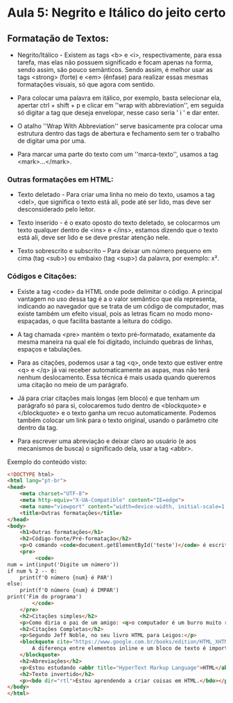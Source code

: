 # Aula 5: Negrito e Itálico do jeito certo

## Formatação de Textos:

* Negrito/Itálico - Existem as tags &lt;b&gt; e &lt;i&gt;, respectivamente, para essa tarefa, mas elas não possuem significado e focam apenas na forma, sendo assim, são pouco semânticos. Sendo assim, é melhor usar as tags &lt;strong&gt; (forte) e &lt;em&gt; (ênfase) para realizar essas mesmas formatações visuais, só que agora com sentido.

* Para colocar uma palavra em itálico, por exemplo, basta selecionar ela, apertar ctrl + shift + p e clicar em ''wrap with abbreviation'', em seguida só digitar a tag que deseja envelopar, nesse caso seria ' i ' e dar enter. 

* O atalho ''Wrap With Abbreviation'' serve basicamente pra colocar uma estrutura dentro das tags de abertura e fechamento sem ter o trabalho de digitar uma por uma. 

* Para marcar uma parte do texto com um ''marca-texto'', usamos a tag &lt;mark&gt;…&lt;/mark&gt;. 

### Outras formatações em HTML:

* Texto deletado - Para criar uma linha no meio do texto, usamos a tag &lt;del&gt;, que significa o texto está ali, pode até ser lido, mas deve ser desconsiderado pelo leitor. 

* Texto inserido - é o exato oposto do texto deletado, se colocarmos um texto qualquer dentro de &lt;ins&gt; e &lt;/ins&gt;, estamos dizendo que o texto está ali, deve ser lido e se deve prestar atenção nele. 

* Texto sobrescrito e subscrito – Para deixar um número pequeno em cima (tag &lt;sub&gt;) ou embaixo (tag &lt;sup&gt;) da palavra, por exemplo: x². 



### Códigos e Citações:

* Existe a tag &lt;code&gt; da HTML onde pode delimitar o código. A principal vantagem no uso dessa tag é a o valor semântico que ela representa, indicando ao navegador que se trata de um código de computador, mas existe também um efeito visual, pois as letras ficam no modo mono-espaçadas, o que facilita bastante a leitura do código. 

* A tag chamada &lt;pre&gt; mantém o texto pré-formatado, exatamente da mesma maneira na qual ele foi digitado, incluindo quebras de linhas, espaços e tabulações. 

* Para as citações, podemos usar a tag &lt;q&gt;, onde texto que estiver entre &lt;q&gt; e &lt;/q&gt; já vai receber automaticamente as aspas, mas não terá nenhum deslocamento. Essa técnica é mais usada quando queremos uma citação no meio de um parágrafo. 

* Já para criar citações mais longas (em bloco) e que tenham um parágrafo só para si, colocaremos tudo dentro de &lt;blockquote&gt; e &lt;/blockquote&gt; e o texto ganha um recuo automaticamente. Podemos também colocar um link para o texto original, usando o parâmetro cite dentro da tag. 

* Para escrever uma abreviação e deixar claro ao usuário (e aos mecanismos de busca) o significado dela, usar a tag &lt;abbr&gt;. 

Exemplo do conteúdo visto:
~~~html
<!DOCTYPE html>
<html lang="pt-br">
<head>
    <meta charset="UTF-8">
    <meta http-equiv="X-UA-Compatible" content="IE=edge">
    <meta name="viewport" content="width=device-width, initial-scale=1.0">
    <title>Outras formatações</title>
</head>
<body>
    <h1>Outras formatações</h1>
    <h2>Código-fonte/Pré-formatação</h2>
    <p>O comando <code>document.getElementById('teste')</code> é escrito em JavaScript.</p>
    <pre>
         <code>
num = int(input('Digite um número'))
if num % 2 -- 0:
    print(f'O número {num} é PAR')
else:
    print(f'O número {num} é IMPAR')
print('Fim do programa')
        </code>
    </pre>
    <h2>Citações simples</h2>
    <p>Como diria o pai de um amigo: <q>o computador é um burro muito rápido.</q></p>
    <h2>Citações Completas</h2>
    <p>Segundo Jeff Noble, no seu livro HTML para Leigos:</p>
    <blockquote cite="https://www.google.com.br/books/edition/HTML_XHTML_and_CSS_For_Dummies/oWkeeH6ik1MC?hl=pt-BR&gbpv=1&dq=html+jeff+noble&printsec=frontcover">
        A diferença entre elementos inline e um bloco de texto é importante. Os elementos HTML neste capítulo descrevem os blocos de texto.
    </blockquote>
    <h2>Abreviações</h2>
    <p>Estou estudando <abbr title="HyperText Markup Language">HTML</abbr> e <abbr title="Cascating Style Sheets">CSS</abbr>. Estou adorando!</p>
    <h2>Texto invertido</h2>
    <p><bdo dir="rtl">Estou aprendendo a criar coisas em HTML.</bdo></p>
</body>
</html>
